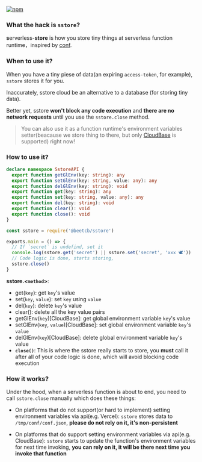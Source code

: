 [![npm](https://img.shields.io/npm/v/@beetcb/sstore?style=social)](https://www.npmjs.com/package/@beetcb/sstore)

### What the hack is `sstore`?

**s**erverless-**store** is how you store tiny things at serverless function runtime，inspired by [conf](https://github.com/sindresorhus/conf).

### When to use it?

When you have a tiny piese of data(an expiring `access-token`, for example), `sstore` stores it for you.

Inaccurately, sstore cloud be an alternative to a database (for storing tiny data).

Better yet, sstore **won't block any code execution** and **there are no network requests** until you use the `sstore.close` method.

> You can also use it as a function runtime's environment variables setter(beacause we store thing to there, but only [CloudBase](https://github.com/TencentCloudBase) is supported) right now!

### How to use it?

```ts
declare namespace SstoreAPI {
  export function getGlEnv(key: string): any
  export function setGlEnv(key: string, value: any): any
  export function delGlEnv(key: string): void
  export function get(key: string): any
  export function set(key: string, value: any): any
  export function del(key: string): void
  export function clear(): void
  export function close(): void
}
```

```js
const sstore = require('@beetcb/sstore')

exports.main = () => {
  // If `secret` is undefind, set it
  console.log(sstore.get('secret') || sstore.set('secret', 'xxx 🕊'))
  // Code logic is done, starts storing,
  sstore.close()
}
```

**sstore.\<`method`\>**:

- get(`key`): get `key`'s value
- set(`key`, `value`): set `key` using `value`
- del(`key`): delete `key`'s value
- clear(): delete all the key value pairs
- getGlEnv(`key`)[CloudBase]: get global environment variable `key`'s value
- setGlEnv(`key`, `value`)[CloudBase]: set global environment variable `key`'s `value`
- delGlEnv(`key`)[CloudBase]: delete global environment variable `key`'s value
- **`close()`**: This is where the sstore really starts to store, you **must** call it after all of your code logic is done, which will avoid blocking code execution

### How it works?

Under the hood, when a serverless function is about to end, you need to call `sstore.close` manually which does these things:

- On platforms that do not support(or hard to implement) setting environment variables via api(e.g. Vercel): `sstore` stores data to `/tmp/conf/conf.json`, **please do not rely on it, it's non-persistent**

- On platforms that do support setting environment variables via api(e.g. CloudBase): `sstore` starts to update the function's environment variables for next time invoking, **you can rely on it, it will be there next time you invoke that function**
